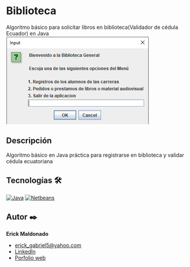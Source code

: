 # Biblioteca
Algoritmo básico para solicitar libros en biblioteca(Validador de cédula Ecuador) en Java 
![Imagen del proyecto](https://github.com/EriMaldonado/biblioteca/blob/main/Biblioteca/salida.png?raw=true)

## Descripción
Algoritmo básico en Java práctica para registrarse en biblioteca y validar cédula ecuatoriana

## Tecnologías 🛠
[![Java](https://img.shields.io/badge/Java-E34F26?style=for-the-badge&logo=Java&logoColor=white)](https://es.wikipedia.org/wiki/Java_(lenguaje_de_programaci%C3%B3n))
[![Netbeans](https://img.shields.io/badge/Netbeans-F7DF1E?style=for-the-badge&logo=Netbeans&logoColor=black)](https://netbeans.apache.org/)

## Autor ✒️
**Erick Maldonado**

* [erick_gabriel5@yahoo.com](erick_gabriel5@yahoo.com)
* [LinkedIn](https://www.linkedin.com/in/erickmaldonado1/)
* [Porfolio web]()

